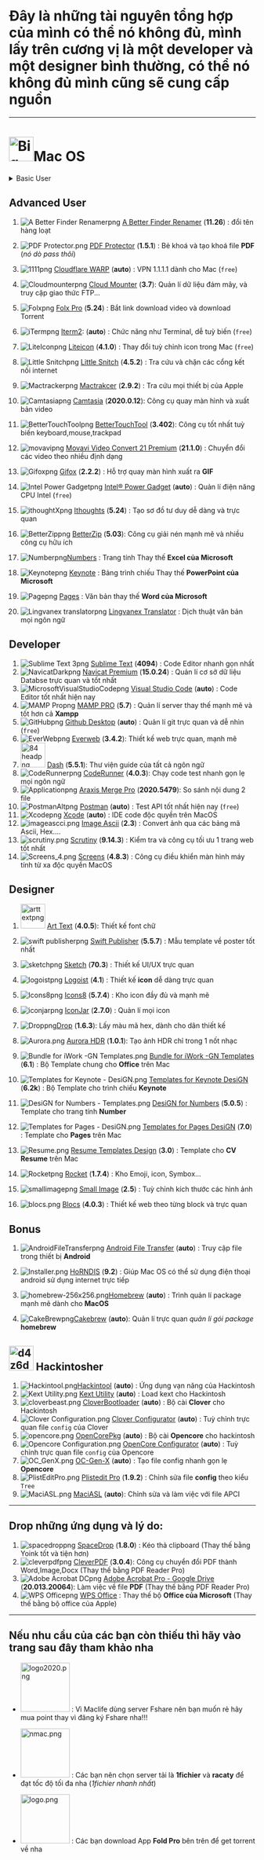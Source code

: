 # Đây là những tài nguyên tổng hợp của mình có thể nó không đủ, mình lấy trên cương vị là một developer và một designer bình thường, có thể nó không đủ mình cũng sẽ cung cấp nguồn

---

# <img src="https://raw.githubusercontent.com/Zenfection/Image/master/2020/11/25-19-33-36-Big_Sur.png" title="" alt="Big_Sur.png" width="50">Mac OS

<div class="basic_user">
    <details>
        <summary id="menu">Basic User</summary>
        <ol>
            <li>
                <img src="https://raw.githubusercontent.com/Zenfection/Image/master/2020/11/27-08-50-13-AirBuddy.png" alt="error_image">
                <a href="https://drive.google.com/drive/folders/1zz3Qm8d8KnrQS7c1I1Rs82O_h7n2RBiV?usp=sharing"> AirBuddy</a>
                <strong> (2.1)</strong>: Hỗ trợ animation và hỗ trợ quản lí các thiết bị Airpods 1, 2, Pro....
            </li>    
            <li>
                <img src="https://raw.githubusercontent.com/Zenfection/Image/master/2020/11/25-19-36-10-Alfred.png" alt="error_image">
                <a href="https://drive.google.com/drive/folders/1sUZxhGb2tCF09FKE7BoZYyiLpoMvQIic?usp=sharing"> Alfred</a>
                <strong> (1205)</strong>: Thay thế <b>Spotlight</b>, một công cụ tìm kiếm tốt hơn
            </li>   
            <li>
                <img src="https://raw.githubusercontent.com/Zenfection/Image/master/2020/11/25-19-36-42-App_Cleaner_%26_Uninstaller.png" alt="error_image">
                <a href="https://drive.google.com/drive/folders/1gkulydy-bE58WCSgAz09GmAlD9o1N-M-?usp=sharing"> App Cleaner & Uninstaller</a>
                <strong> (7.3)</strong>: Xoá phần mềm mạnh mẽ
            </li>  
            <li>
                <img src="https://raw.githubusercontent.com/Zenfection/Image/master/2020/12/20-11-50-17-Bartender.png" alt="error_image">
                <a href="https://drive.google.com/drive/folders/1qvy1Loo6_Gh2CyD1Zms9N0rMPf8QpeOa?usp=sharing">Bartender 4</a>: Quản lí <strong>menubar</strong> tốt nhất
            </li>  
            <li>
                <img src="https://raw.githubusercontent.com/Zenfection/Image/master/2020/11/25-20-57-25-Keka.png" alt="error_image">
                <a href="https://drive.google.com/drive/folders/1hbfQNxNpUUZaXTvR95gBI9aqXpaHSHxM?usp=sharing"> Keka</a>
                <strong> (1.2.6)</strong>: Giải nén các thể loại file zip, taz, taz.gz...
            </li>  
            <li>
                <img src="https://raw.githubusercontent.com/Zenfection/Image/master/2020/11/25-19-37-39-CleanMyMac_X.png" alt="error_image">
                <a href="https://drive.google.com/drive/folders/1rNoEj4TCpnG4JkD1h971uMIm_CgE2OKL?usp=sharing"> CleanMyMac</a>
                <strong> (4.7.3)</strong>: Công cụ dọn dẹp MacOS đa năng
            </li>  
            <li>
                <img src="https://raw.githubusercontent.com/Zenfection/Image/master/2020/11/25-19-38-50-Downie.png" alt="error_image">
                <a href="https://drive.google.com/drive/folders/1bEC8hbgY-RoP1sYCCiNMck0BAECPqO9d?usp=sharing"> Downie</a>
                <strong> (4.1.13)</strong>: Tải  mọi video trên trình duyệt, tương tự <strong>IDM trên Window</strong>
            </li>  
            <li>
                <img src="https://raw.githubusercontent.com/Zenfection/Image/master/2020/11/25-20-40-06-evkey.png" alt="error_image">
                <a href="https://evkeyvn.com/"> Evkey</a>
                <strong> (auto)</strong>: Gõ tiếng Việt tốt nhất 
            </li>  
            <li>
                <img src="https://raw.githubusercontent.com/Zenfection/Image/master/2020/11/25-20-46-48-Grid.png" alt="error_image">
                <a href="https://drive.google.com/drive/folders/11uQ7btUqfUTjVg_UN4pL46DbXle_LtuM?usp=sharing"> Grid</a>
                <strong> (6.1.5)</strong>: Sử dụng Instagram trên Mac
            </li>  
            <li>
                <img src="https://raw.githubusercontent.com/Zenfection/Image/master/2020/11/25-20-53-44-hyperdock.png" alt="error_image">
                <a href="https://drive.google.com/drive/folders/1fTEvJgvBWP_S1qJD171exlnNYLJoDmaz?usp=sharing"> HyperDock</a>
                <strong> (1.8.0.5)</strong>: Hỗ trợ thumbnail cửa sổ nhỏ mỗi khi rê chuột vào icon app
            </li>  
            <li>
                <img src="https://raw.githubusercontent.com/Zenfection/Image/master/2020/11/26-20-43-48-itext.png" alt="error_image">
                <a href="https://maclife.vn/huong-dan-cai-va-su-dung-itext-de-tra-tu-dien-tren-mac.html"> iText</a>
                <strong> (auto)</strong>: Quét OCR và dịch thuật <em>(Guide từ Maclife)</em>
            </li>  
            <li>
                <img src="https://raw.githubusercontent.com/Zenfection/Image/master/2020/11/26-12-53-13-kiwi.png" alt="error_image">
                <a href="https://drive.google.com/drive/folders/1TvN3kD16XOUEnbsFo77iJQ4kqM4Rw3Ol?usp=sharing"> Kiwi for Gmail</a>
                <strong> (2.0.40)</strong>: Quản lí Gmail dễ dàng nhanh chóng
            </li>  
            <li>
                <img src="https://raw.githubusercontent.com/Zenfection/Image/master/2020/11/25-21-00-12-Mate_Translate_Alt.png" alt="error_image">
                <a href="https://drive.google.com/drive/folders/1iGnqpEYbW03TH0rT4cn_mnqBLHRakWx1?usp=sharing"> Mate Translate</a>
                <strong> (7.1)</strong>: Dịch mọi ngôn ngữ tốt nhất
            </li>  
            <li>
                <img src="https://raw.githubusercontent.com/Zenfection/Image/master/2020/11/25-21-00-31-Mos.png" alt="error_image">
                <a href="https://github.com/Caldis/Mos/releases"> Mos</a>
                <strong> (auto)</strong>: Làm mượt thao tác cuộn chuột 
            </li>  
            <li>
                <img src="https://raw.githubusercontent.com/Zenfection/Image/master/2020/11/25-21-00-34-Movist.png" alt="error_image">
                <a href="https://drive.google.com/drive/folders/1bQGtPKZ99XNPqg4iVg5l_I3q9hkyiYsT?usp=sharing"> Movist Pro</a>
                <strong> (2.6.3)</strong>: Video player tốt nhất và đẹp nhất
            </li>  
            <li>
                <img src="https://raw.githubusercontent.com/Zenfection/Image/master/2020/11/25-21-00-46-Permute_Dark.png" alt="error_image">
                <a href="https://drive.google.com/drive/folders/1msmoOK76oUH6LWQKCNFCnmbOv_FmNiHt?usp=sharing"> Permute</a>
                <strong> (3.5.13)</strong>: Chuyển đổi mọi định dạng nhanh chóng, đi chung với <b>Downie</b>
            </li>  
            <li>
                <img src="https://raw.githubusercontent.com/Zenfection/Image/master/2020/11/25-21-01-07-Speedtest.png" alt="error_image">
                <a href="https://apps.apple.com/vn/app/speedtest-by-ookla/id1153157709?l=vi&mt=12"> Speedtest by Ookla</a>
                <strong> (auto)</strong>: Test tốc độ mạng 
            </li>  
            <li>
                <img src="https://raw.githubusercontent.com/Zenfection/Image/master/2020/11/26-20-24-30-Facebook_Messenger_Alt.png" alt="error_image">
                <a href="https://apps.apple.com/vn/app/messenger/id1480068668?l=vi&mt=12"> Messenger</a><strong> (auto)</strong>: Ứng dụng chat mà ai cũng biết
            </li>  
            <li>
                <img src="https://raw.githubusercontent.com/Zenfection/Image/master/2020/11/26-13-25-01-soundsource.png" alt="error_image">
                <a href="https://drive.google.com/drive/folders/1MjwERMVsFGIn4LVhvNX99JMigcgEi5gh?usp=sharing"> SoundSource</a>
                <strong> (5.2.0)</strong>: Quản lí và boost âm thanh hay hơn
            </li>  
            <li>
                <img src="https://raw.githubusercontent.com/Zenfection/Image/master/2020/12/06-13-12-45-Yoink.png" alt="error_image">
                <a href="https://drive.google.com/drive/folders/1gs8cl-vv_wzSrCJ5ezmwFjBIEz0QtR16?usp=sharing"> Yoink</a>
                <strong> (3.5.11)</strong>: Kéo thả file mạnh mẽ và tiện dụng
            </li>  
            <li>
                <img src="https://raw.githubusercontent.com/Zenfection/Image/master/2020/11/25-21-01-02-Sensei.png" alt="error_image">
                <a href="https://drive.google.com/drive/folders/140vl2PDH5kk9HIZaj6j-G4zplp56JH8u?usp=sharing"> Sensei</a>
                <strong> (1.3.4)</strong>: Tối ưu hoá và theo dõi tình trạng máy tính
            </li>  
            <li>
                <img src="https://raw.githubusercontent.com/Zenfection/Image/master/2020/11/25-21-01-15-TeamViewer_Alt.png" alt="error_image">
                <a href="https://www.teamviewer.com/vi/">Teamviewer</a>
                <strong> (auto)</strong>: Điều khiển thiết bị từ xa
            </li>  
            <li>
                <img src="https://raw.githubusercontent.com/Zenfection/Image/master/2020/11/26-13-19-22-Finder.png" alt="error_image">
                <a href="https://drive.google.com/drive/folders/1S-jGEUCtzzvHqgm8nexYMipDFNi22a9m?usp=sharing"> Total Finder</a>
                <strong> (1.13.3)</strong>: Thêm sức mạnh cho Finder quản lí tốt hơn
            </li>  
            <li>
                <img src="https://raw.githubusercontent.com/Zenfection/Image/master/2020/11/25-21-01-21-Yandex_Browser.png" alt="error_image">
                <a href="https://browser.yandex.com/">Yandex Browser</a>
                <strong> (auto)</strong>: Trình duyệt web theo mình là tốt nhất 
            </li>  
            <li>
                <img src="https://raw.githubusercontent.com/Zenfection/Image/master/2020/11/25-21-01-24-Zoom.png" alt="error_image">
                <a href="https://zoom.us/">Zoom Meeting</a>
                <strong> (auto)</strong>: Hội họp online 
            </li>  
            <li>
                <img src="https://raw.githubusercontent.com/Zenfection/Image/master/2020/12/06-13-17-10-pdf%20reader.png" alt="error_image">
                <a href="https://drive.google.com/drive/folders/1HEHLSEWWN6Z_nZFJkrdevYIODB-diSXu?usp=sharing"> PDF Reader Pro</a>
                <strong> (2.7.2)</strong>: Xem và xử lý file PDF đa năng và mạnh nhất
            </li>  
        </ol>
    </details>
<div>


## Advanced User

1. ![A Better Finder Renamerpng](https://raw.githubusercontent.com/Zenfection/Image/master/2020/11/25-19-34-05-A%20Better%20Finder%20Renamer.png) [A Better Finder Renamer](https://drive.google.com/drive/folders/1chKH_0EgaW9DcXn4CFPbkEk7XEL7AUUD?usp=sharing) (**11.26**) : đổi tên hàng loạt

2. ![PDF Protector.png](https://raw.githubusercontent.com/Zenfection/Image/master/2020/11/26-21-17-06-PDF%20Protector.png) [PDF Protector](https://drive.google.com/drive/folders/1zMXgwyZyh605s6oiEJ5WxXNr7ejUjBK1?usp=sharing) (**1.5.1**) : Bẻ khoá và tạo khoá file **PDF** (*nó dò pass thôi*)

3. ![1111png](https://raw.githubusercontent.com/Zenfection/Image/master/2020/11/25-20-19-46-1.1.1.1.png) [Cloudflare WARP](https://1.1.1.1/download) (**auto**) : VPN 1.1.1.1 dành cho Mac (`free`)

4. ![Cloudmounterpng](https://raw.githubusercontent.com/Zenfection/Image/master/2020/11/25-20-22-27-Cloudmounter.png) [Cloud Mounter](https://drive.google.com/drive/folders/1qQV0L-qtZxCt9Js-ldUeBTJSs47xKN1u?usp=sharing) (**3.7**): Quản lí dữ liệu đám mây, và truy cập giao thức FTP...

5. ![Folxpng](https://raw.githubusercontent.com/Zenfection/Image/master/2020/11/25-20-43-34-Folx.png) [Folx Pro](https://drive.google.com/drive/folders/1j1atHpqK7DB86UUKGJu1-VkDvL5BxoSw?usp=sharing) (**5.24**) : Bắt link download video và download Torrent

6. ![iTermpng](https://raw.githubusercontent.com/Zenfection/Image/master/2020/11/25-20-57-04-iTerm.png) [Iterm2](https://iterm2.com/): (**auto**) : Chức năng như Terminal, dễ tuỳ biến (`free`)

7. ![LiteIconpng](https://raw.githubusercontent.com/Zenfection/Image/master/2020/11/25-20-57-31-LiteIcon.png) [Liteicon](https://freemacsoft.net/liteicon/) (**4.1.0**) : Thay đổi tuỳ chỉnh icon trong Mac (`free`)

8. ![Little Snitchpng](https://raw.githubusercontent.com/Zenfection/Image/master/2020/11/25-20-57-51-Little%20Snitch.png) [Little Snitch](https://drive.google.com/drive/folders/1VMvBet9LPBcUxW7x24BzNZDzzvuiVBg6?usp=sharing) (**4.5.2**) : Tra cứu và chặn các cổng kết nối internet

9. ![Mactrackerpng](https://raw.githubusercontent.com/Zenfection/Image/master/2020/11/25-20-58-13-Mactracker.png) [Mactrakcer](https://drive.google.com/drive/folders/157TkWOePlDFpycebCsDo7YTjYIhu1lI6?usp=sharing) (**2.9.2**) : Tra cứu mọi thiết bị của Apple

10. ![Camtasiapng](https://raw.githubusercontent.com/Zenfection/Image/master/2020/11/25-19-37-29-Camtasia.png) [Camtasia](https://drive.google.com/drive/folders/1RVtAQI9YIXAuHyH7oKIsulKVUYav2WHq?usp=sharing) (**2020.0.12**): Công cụ quay màn hình và xuất bản video

11. ![BetterTouchToolpng](https://raw.githubusercontent.com/Zenfection/Image/master/2020/11/25-19-37-15-BetterTouchTool.png) [BetterTouchTool](https://drive.google.com/drive/folders/18czEN9Mv0Xg74qyJv7JoM_cUYj3UtiK0?usp=sharing) (**3.402**): Công cụ tốt nhất tuỳ biến keyboard,mouse,trackpad

12. ![movavipng](https://raw.githubusercontent.com/Zenfection/Image/master/2020/11/26-13-06-28-movavi.png) [Movavi Video Convert 21 Premium](https://drive.google.com/drive/folders/1hpzO0LgvmqTpwXc-E45YaRXtlP2MFo7r?usp=sharing) (**21.1.0**) : Chuyển đổi các video theo nhiều định dạng

13. ![Gifoxpng](https://raw.githubusercontent.com/Zenfection/Image/master/2020/11/25-19-39-41-Gifox.png) [Gifox](https://drive.google.com/drive/folders/1rJFbwDizOXYU5gTwPV2OwaoWB2K-WaS6?usp=sharing) (**2.2.2**) : Hỗ trợ quay màn hình xuất ra **GIF**

14. ![Intel Power Gadgetpng](https://raw.githubusercontent.com/Zenfection/Image/master/2020/11/25-20-55-55-Intel%20Power%20Gadget.png) [Intel® Power Gadget](https://software.intel.com/content/www/us/en/develop/articles/intel-power-gadget.html) (**auto**) : Quản lí điện năng CPU Intel (`free`)

15. ![ithoughtXpng](https://raw.githubusercontent.com/Zenfection/Image/master/2020/11/26-20-32-50-ithoughtX.png) [Ithoughts](https://drive.google.com/drive/folders/1HYO4cYcuBSc7YA1htE6hTz1HDw2S6LkA?usp=sharing) (**5.24**) : Tạo sơ đồ tư duy dễ dàng và trực quan

16. ![BetterZippng](https://raw.githubusercontent.com/Zenfection/Image/master/2020/11/25-19-37-22-BetterZip.png) [BetterZip](https://drive.google.com/drive/folders/1XQuYA4CfPuo8RIk-TXP1gXwCbEadA8ru?usp=sharing) (**5.03**): Công cụ giải nén mạnh mẽ và nhiều công cụ hữu ích

17. ![Numberpng](https://raw.githubusercontent.com/Zenfection/Image/master/2020/11/26-14-04-23-Number.png)[‎Numbers](https://apps.apple.com/vn/app/numbers/id409203825?l=vi&mt=12) : Trang tính Thay thế **Excel của Microsoft**

18. ![Keynotepng](https://raw.githubusercontent.com/Zenfection/Image/master/2020/11/26-14-04-29-Keynote.png) [‎Keynote](https://apps.apple.com/vn/app/keynote/id409183694?l=vi&mt=12) : Bảng trình chiếu Thay thế **PowerPoint của Microsoft**

19. ![Pagepng](https://raw.githubusercontent.com/Zenfection/Image/master/2020/11/26-14-07-17-Page.png) [‎Pages](https://apps.apple.com/vn/app/pages/id409201541?l=vi&mt=12) : Văn bản thay thế **Word của Microsoft**

20. ![Lingvanex translatorpng](https://raw.githubusercontent.com/Zenfection/Image/master/2020/11/26-20-26-17-Lingvanex%20translator.png) [‎Lingvanex Translator](https://apps.apple.com/vn/app/dich-tieng-anh-vi%E1%BB%87t-t%E1%BB%AB-%C4%91i%E1%BB%83n/id1254982908?l=vi&mt=12) : Dịch thuật văn bản mọi ngôn ngữ

## Developer

1. ![Sublime Text 3png](https://raw.githubusercontent.com/Zenfection/Image/master/2020/11/25-21-01-12-Sublime%20Text%203.png) [Sublime Text](https://drive.google.com/drive/folders/13ffhBB0tho5-slLFMdypJ2UG-qlwV1f3?usp=sharing) (**4094**) : Code Editor nhanh gọn nhất
2. ![NavicatDarkpng](https://raw.githubusercontent.com/Zenfection/Image/master/2020/11/25-21-00-40-Navicat-Dark.png) [Navicat Premium](https://drive.google.com/drive/folders/1Ufy94oPK5EOs23bQLWyyQU8Z8T-s7H0s?usp=sharing) (**15.0.24**) : Quản lí cơ sở dữ liệu Databse trực quan và tốt nhất
3. ![MicrosoftVisualStudioCodepng](https://raw.githubusercontent.com/Zenfection/Image/master/2020/11/25-21-00-27-Microsoft_Visual_Studio_Code.png) [Visual Studio Code](https://code.visualstudio.com/) (**auto**) : Code Editor tốt nhất hiện nay
4. ![MAMP Propng](https://raw.githubusercontent.com/Zenfection/Image/master/2020/11/25-20-58-35-MAMP%20Pro.png) [MAMP PRO](https://drive.google.com/drive/folders/1JUlTIzebQUQPNnzAKcIBONW13h0mMyG6?usp=sharing) (**5.7**) : Quản lí server thay thế mạnh mẽ và tốt hơn cả **Xampp**
5. ![GitHubpng](https://raw.githubusercontent.com/Zenfection/Image/master/2020/11/25-19-40-03-GitHub.png) [Github Desktop](https://desktop.github.com/) (**auto**) : Quản lí git trực quan và dễ nhìn (`free`)
6. ![EverWebpng](https://raw.githubusercontent.com/Zenfection/Image/master/2020/11/25-19-39-09-EverWeb.png) [Everweb](https://drive.google.com/drive/folders/1gxJLPllnrw4Wpkg3eXTWb1AXNryyzQc6?usp=sharing) (**3.4.2**): Thiết kế web trực quan, mạnh mẽ
7. <img src="https://raw.githubusercontent.com/Zenfection/Image/master/2020/11/25-20-25-34-84%20head.png" title="" alt="84 headpng" width="50"> [Dash](https://drive.google.com/drive/folders/1wfTM3V0LHOdU4CqaU-Qe3gmNDq4qxrLp?usp=sharing) (**5.5.1**): Thư viện guide của tất cả ngôn ngữ
8. ![CodeRunnerpng](https://raw.githubusercontent.com/Zenfection/Image/master/2020/11/25-20-27-41-CodeRunner.png) [CodeRunner](https://drive.google.com/drive/folders/12Vt635p0zhAh23K7wOS1gcLRGAdijbno?usp=sharing) (**4.0.3**): Chạy code test nhanh gọn lẹ mọi ngôn ngữ
9. ![Applicationpng](https://raw.githubusercontent.com/Zenfection/Image/master/2020/11/25-19-49-42-Application.png) [Araxis Merge Pro](https://drive.google.com/drive/folders/19X5VpDYF_8fAEXjoaz2gYdP30UMUjj54?usp=sharing) (**2020.5479**): So sánh nội dung 2 file
10. ![PostmanAltpng](https://raw.githubusercontent.com/Zenfection/Image/master/2020/11/25-21-00-57-Postman_Alt.png) [Postman](https://www.postman.com/) (**auto**) : Test API tốt nhất hiện nay (`free`)
11. ![Xcodepng](https://raw.githubusercontent.com/Zenfection/Image/master/2020/11/26-13-17-02-Xcode.png) [Xcode](https://apps.apple.com/vn/app/xcode/id497799835?l=vi&mt=12) (**auto**) : IDE code độc quyền trên MacOS
12. ![imageascci.png](https://raw.githubusercontent.com/Zenfection/Image/master/2020/11/26-20-43-38-imageascci.png) [Image Ascii](https://drive.google.com/drive/folders/1weORyfPPsbyflhNY5F7L3UP9XN6HtbhP?usp=sharing) (**2.3**) : Convert ảnh qua các bảng mã Ascii, Hex....
13. ![scrutiny.png](https://raw.githubusercontent.com/Zenfection/Image/master/2020/11/29-15-15-58-scrutiny.png) [Scrutiny](https://drive.google.com/drive/folders/1qmarOJZ27zbgrb-Dx3dE6qai6UfVng-0?usp=sharing) (**9.14.3**) : Kiểm tra và công cụ tối ưu 1 trang web tốt nhất
14. ![Screens_4.png](https://raw.githubusercontent.com/Zenfection/Image/master/2020/11/29-15-16-58-Screens_4.png) [Screens](https://drive.google.com/drive/folders/1CNa-qRVD7-KV3Tzp7OLPrM3B4EEVlnps?usp=sharing) (**4.8.3**) : Công cụ điều khiển màn hình máy tính từ xa độc quyền MacOS

## Designer

1. <img title="" src="https://raw.githubusercontent.com/Zenfection/Image/master/2020/11/25-19-52-06-art_text.png" alt="arttextpng" width="50"> [Art Text](https://drive.google.com/drive/folders/1njbD3SComBB1D8bZpK-qOd-PU52dwCjU?usp=sharing) (**4.0.5**): Thiết kế font chữ

2. ![swift publisherpng](https://raw.githubusercontent.com/Zenfection/Image/master/2020/11/26-13-20-54-swift%20publisher.png) [Swift Publisher](https://drive.google.com/drive/folders/1gaAe32hV8taRvmcxwZm36VBx16dGqVuT?usp=sharing) (**5.5.7**) : Mẫu template về poster tốt nhất

3. ![sketchpng](https://raw.githubusercontent.com/Zenfection/Image/master/2020/11/26-13-25-16-sketch.png) [Sketch](https://drive.google.com/drive/folders/1bOCl16kLWWVtNT-usb_wfNkKGO25h-hL?usp=sharing) (**70.3**) : Thiết kế UI/UX trực quan

4. ![logoistpng](https://raw.githubusercontent.com/Zenfection/Image/master/2020/11/26-12-53-19-logoist.png) [Logoist](https://drive.google.com/drive/folders/1OjCDAFbtHlYVwmmhdighkW_XDZT7PNlp?usp=sharing) (**4.1**) : Thiết kế **icon** dễ dàng trực quan

5. ![Icons8png](https://raw.githubusercontent.com/Zenfection/Image/master/2020/11/25-20-55-35-Icons_8.png) [Icons8](https://drive.google.com/drive/folders/1JdB5oP0VtnTETmb56ok5cPnPjCncRhWK?usp=sharing) (**5.7.4**) : Kho icon đầy đủ và mạnh mẽ

6. ![iconjarpng](https://raw.githubusercontent.com/Zenfection/Image/master/2020/11/25-19-40-10-iconjar.png) [IconJar](https://drive.google.com/drive/folders/1hce3GZZ8RySDmmztR5wAoE59nj0Nqo3W?usp=sharing) (**2.7.0**) : Quản lí mọi icon

7. ![Droppng](https://raw.githubusercontent.com/Zenfection/Image/master/2020/11/25-20-32-56-Drop.png)[Drop](https://drive.google.com/drive/folders/19q5nmJIADqfOO4NJEEzQmDyWgWfnM3Kj?usp=sharing) (**1.6.3**): Lấy màu mã hex, dành cho dân thiết kế

8. ![Aurora.png](https://raw.githubusercontent.com/Zenfection/Image/master/2020/11/26-20-20-51-Aurora.png) [Aurora HDR](https://drive.google.com/drive/folders/1mEZX3VLHzLwYV3Co06ubUQ1gUAwIg0k6?usp=sharing) (**1.0.1**): Tạo ảnh HDR chỉ trong 1 nốt nhạc

9. ![Bundle for iWork -GN Templates.png](https://raw.githubusercontent.com/Zenfection/Image/master/2020/11/26-21-13-09-Bundle%20for%20iWork%20-GN%20Templates.png) [Bundle for iWork -GN Templates](https://drive.google.com/drive/folders/1e2EXHfvNXRALyxvw48OETVhhEpDqwCp8?usp=sharing) (**6.1**) : Bộ Template chung cho **Office** trên Mac

10. ![Templates for Keynote - DesiGN.png](https://raw.githubusercontent.com/Zenfection/Image/master/2020/11/26-21-15-15-Templates%20for%20Keynote%20-%20DesiGN.png) [Templates for Keynote DesiGN](https://drive.google.com/drive/folders/1C0SfKvWkKP2YAsZYyUPgl62SxaisDhDj?usp=sharing) (**6.2k**) : Bộ Template cho trình chiếu **Keynote**

11. ![DesiGN for Numbers - Templates.png](https://raw.githubusercontent.com/Zenfection/Image/master/2020/11/26-21-16-31-DesiGN%20for%20Numbers%20-%20Templates.png) [DesiGN for Numbers](https://drive.google.com/drive/folders/1R_SGyynifh4KFdhhycv3DNXHpkmQLSH8?usp=sharing) (**5.0.5**) : Template cho trang tính **Number**

12. ![Templates for Pages - DesiGN.png](https://raw.githubusercontent.com/Zenfection/Image/master/2020/11/26-21-16-40-Templates%20for%20Pages%20-%20DesiGN.png)  [Templates for Pages DesiGN](https://drive.google.com/drive/folders/1nXrA4487tmD3SRUg0NU9qmJsuaP2h2gX?usp=sharing) (**7.0**) : Template cho **Pages** trên Mac

13. ![Resume.png](https://raw.githubusercontent.com/Zenfection/Image/master/2020/11/26-21-30-13-Resume.png) [Resume Templates Design](https://drive.google.com/drive/folders/1vg6c1-tMEHj_OtDYN9s--glZEZxIuRoS?usp=sharing) (**3.0**) : Template cho **CV Resume** trên Mac

14. ![Rocketpng](https://raw.githubusercontent.com/Zenfection/Image/master/2020/11/25-21-00-59-Rocket.png) [Rocket](https://drive.google.com/drive/folders/1Cg6dgFGVnlDe3TixBmWE8_hphcQ0ZVSW?usp=sharing) (**1.7.4**) : Kho Emoji, icon, Symbox...

15. ![smallimagepng](https://raw.githubusercontent.com/Zenfection/Image/master/2020/11/26-13-25-07-smallimage.png) [Small Image](https://drive.google.com/drive/folders/1A1iYMfSws-yKfEkbREZHHX61wow_L3nU?usp=sharing) (**2.5**) : Tuỳ chỉnh kích thước các hình ảnh

16. ![blocs.png](https://raw.githubusercontent.com/Zenfection/Image/master/2020/11/28-15-02-27-blocs.png) [Blocs](https://drive.google.com/drive/folders/1RFGCKMdEHEQ_a6CVGO0-UxBw8lIiXstL?usp=sharing) (**4.0.3**) : Thiết kế web theo từng block và trực quan

## Bonus

1. ![AndroidFileTransferpng](https://raw.githubusercontent.com/Zenfection/Image/master/2020/11/25-19-36-20-Android_File_Transfer.png) [Android File Transfer](https://www.android.com/filetransfer/) (**auto**) : Truy cập file trong thiết bị **Android**

2. ![Installer.png](https://raw.githubusercontent.com/Zenfection/Image/master/2020/11/26-14-17-26-Installer.png) [HoRNDIS](https://drive.google.com/drive/folders/1FUnIrrc_F7sJei3JorKor9JcrVyZrqGh?usp=sharing) (**9.2**) : Giúp Mac OS có thể sử dụng điện thoại android sử dụng internet trực tiếp

3. ![homebrew-256x256.png](https://raw.githubusercontent.com/Zenfection/Image/master/2020/11/26-14-15-03-homebrew-256x256.png)[Homebrew](https://brew.sh/index_vi) (**auto**) : Trình quản lí package mạnh mẽ dành cho **MacOS**

4. ![CakeBrewpng](https://raw.githubusercontent.com/Zenfection/Image/master/2020/11/25-20-16-39-CakeBrew.png)[Cakebrew](https://www.cakebrew.com/) (**auto**): Quản lí trực quan *quản lí gói package* **homebrew**

## <img src="https://raw.githubusercontent.com/Zenfection/Image/master/2020/11/26-14-13-38-d4z6d1o-532216ee-68ca-452e-be34-81c0b377c6c6.png" title="" alt="d4z6d1o-532216ee-68ca-452e-be34-81c0b377c6c6.png" width="50"> Hackintosher

1. ![Hackintool.png](https://raw.githubusercontent.com/Zenfection/Image/master/2020/11/26-20-53-22-Hackintool.png)[Hackintool](https://github.com/headkaze/Hackintool/releases) (**auto**) : Ứng dụng vạn năng của Hackintosh
2. ![Kext Utility.png](https://raw.githubusercontent.com/Zenfection/Image/master/2020/11/26-20-53-31-Kext%20Utility.png) [Kext Utility](https://taimienphi.vn/download-kext-utility-for-mac-34434) (**auto**) : Load kext cho Hackintosh   
3. ![cloverbeast.png](https://raw.githubusercontent.com/Zenfection/Image/master/2020/11/26-21-04-27-cloverbeast.png) [CloverBootloader](https://github.com/CloverHackyColor/CloverBootloader/releases) (**auto**) : Bộ cài **Clover** cho Hackintosh
4. ![Clover Configuration.png](https://raw.githubusercontent.com/Zenfection/Image/master/2020/11/26-20-54-44-Clover%20Configuration.png) [Clover Configurator](https://mackie100projects.altervista.org/download-clover-configurator/) (**auto**) : Tuỳ chỉnh trực quan file `config` của Clover
5. ![opencore.png](https://raw.githubusercontent.com/Zenfection/Image/master/2020/11/26-21-02-52-opencore.png) [OpenCorePkg](https://github.com/acidanthera/OpenCorePkg/releases) (**auto**) : Bộ cài **Opencore** cho hackintosh
6. ![Opencore Configuration.png](https://raw.githubusercontent.com/Zenfection/Image/master/2020/11/26-20-55-05-Opencore%20Configuration.png) [OpenCore Configurator](https://mackie100projects.altervista.org/opencore-configurator/) (**auto**) : Tuỳ chỉnh trực quan file `config` của Opencore
7. ![OC_GenX.png](https://raw.githubusercontent.com/Zenfection/Image/master/2020/11/26-20-55-11-OC_GenX.png) [OC-Gen-X](https://github.com/Pavo-IM/OC-Gen-X/releases) (**auto**) : Tạo file config nhanh gọn lẹ **Opencore**
8. ![PlistEditPro.png](https://raw.githubusercontent.com/Zenfection/Image/master/2020/11/26-21-17-18-PlistEditPro.png) [Plistedit Pro](https://drive.google.com/drive/folders/17xapJjMzhvwhW8nQwGilVbbjA4xsR69F?usp=sharing) (**1.9.2**) : Chỉnh sửa file **config** theo kiểu `Tree`
9. ![MaciASL.png](https://raw.githubusercontent.com/Zenfection/Image/master/2020/11/26-21-17-22-MaciASL.png) [MaciASL](https://github.com/acidanthera/MaciASL/releases)  (**auto**): Chỉnh sửa và làm việc với file APCI 

---

## Drop những ứng dụng và lý do:

1. ![spacedroppng](https://raw.githubusercontent.com/Zenfection/Image/master/2020/11/26-13-24-54-spacedrop.png) [SpaceDrop](https://drive.google.com/drive/folders/12ng9zT1vRxKLe7QVAqUiUYsPrRFsREAj?usp=sharing) (**1.8.0**) : Kéo thả clipboard (Thay thế bằng Yoink tốt và tiện hơn)
2. ![cleverpdfpng](https://raw.githubusercontent.com/Zenfection/Image/master/2020/11/25-19-58-55-cleverpdf.png) [CleverPDF](https://drive.google.com/drive/folders/18Um44Sw6wnIHVy5RTA9Qr3QnfAWMvNYN?usp=sharing) (**3.0.4**): Công cụ chuyển đổi PDF thành Word,Image,Docx (Thay thế bằng PDF Reader Pro)
3. ![Adobe Acrobat DCpng](https://raw.githubusercontent.com/Zenfection/Image/master/2020/11/25-19-36-00-Adobe%20Acrobat%20DC.png) [Adobe Acrobat Pro - Google Drive](https://drive.google.com/drive/folders/1K9MGzQsucyd9U0_mpbHY6VCMpADbH02W?usp=sharing) (**20.013.20064**): Làm việc về file **PDF** (Thay thế bằng PDF Reader Pro)
4. ![WPS Officepng](https://raw.githubusercontent.com/Zenfection/Image/master/2020/11/25-21-01-18-WPS%20Office.png) [WPS Office](https://apps.apple.com/vn/app/wps-office-pdf-docs-table/id1468073139?l=vi&mt=12) : Thay thế bộ **Office của Microsoft** (Thay thế bằng bộ office của Apple)

---

## Nếu nhu cầu của các bạn còn thiếu thì hãy vào trang sau đây tham khảo nha

- [<img src="https://raw.githubusercontent.com/Zenfection/Image/master/2020/11/26-13-33-17-logo2020.png" title="" alt="logo2020.png" width="100">](https://maclife.vn/mac-application) : Vì Maclife dùng server Fshare nên bạn muốn rẻ hãy mua point thay vì đăng ký Fshare nha!!!

- [<img src="https://raw.githubusercontent.com/Zenfection/Image/master/2020/11/26-13-35-07-nmac.png" title="" alt="nmac.png" width="100">](https://nmac.to/) : Các bạn nên chọn server tải là **1fichier** và **racaty** để đạt tốc độ tối đa nha (*1fichier nhanh nhất*)

- [<img title="" src="https://raw.githubusercontent.com/Zenfection/Image/master/2020/11/26-13-36-12-logo.png" alt="logo.png" width="100">](https://www.torrentmac.net/) : Các bạn download App **Fold Pro** bên trên để get torrent về nha